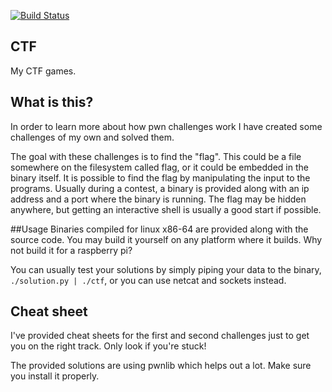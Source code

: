 [![Build Status](https://travis-ci.org/kbeckmann/ctf.svg?branch=master)](https://travis-ci.org/kbeckmann/ctf)

## CTF
My CTF games.

## What is this?
In order to learn more about how pwn challenges work I have created some challenges of my own and solved them.

The goal with these challenges is to find the "flag". This could be a file somewhere on the filesystem called flag, or it could be embedded in the binary itself.
It is possible to find the flag by manipulating the input to the programs. Usually during a contest, a binary is provided along with an ip address and a port where the binary is running. The flag may be hidden anywhere, but getting an interactive shell is usually a good start if possible.

##Usage
Binaries compiled for linux x86-64 are provided along with the source code. You may build it yourself on any platform where it builds. Why not build it for a raspberry pi?

You can usually test your solutions by simply piping your data to the binary, `./solution.py | ./ctf`, or you can use netcat and sockets instead.

## Cheat sheet
I've provided cheat sheets for the first and second challenges just to get you on the right track. Only look if you're stuck!

The provided solutions are using pwnlib which helps out a lot. Make sure you install it properly. 
